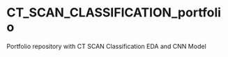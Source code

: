 # CT_SCAN_CLASSIFICATION_portfolio
Portfolio repository with CT SCAN Classification EDA and CNN Model
